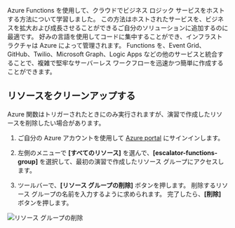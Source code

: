 Azure Functions を使用して、クラウドでビジネス ロジック サービスをホストする方法について学習しました。 この方法はホストされたサービスを、ビジネスを拡大および成長させることができるご自分のソリューションに追加するのに最適です。 好みの言語を使用してコードに集中することができ、インフラストラクチャは Azure によって管理されます。 Functions を、Event Grid、GitHub、Twilio、Microsoft Graph、Logic Apps などの他のサービスと統合することで、複雑で堅牢なサーバーレス ワークフローを迅速かつ簡単に作成することができます。

## <a name="clean-up-your-resources"></a>リソースをクリーンアップする
<!---TODO: Do we need to include cleanup for the free education tier?---> Azure 関数はトリガーされたときにのみ実行されますが、演習で作成したリソースを削除したい場合があります。

1. ご自分の Azure アカウントを使用して [Azure portal](https://portal.azure.com?azure-portal=true) にサインインします。

1. 左側のメニューで **[すべてのリソース]** を選んで、**[escalator-functions-group]** を選択して、最初の演習で作成したリソース グループにアクセスします。

1. ツールバーで、**[リソース グループの削除]** ボタンを押します。 削除するリソース グループの名前を入力するように求められます。 完了したら、**[削除]** ボタンを押します。  

![リソース グループの削除](../media-draft/6-cleanup.png)